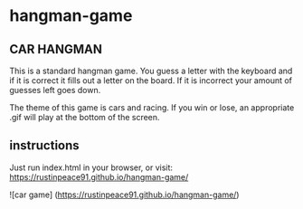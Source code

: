 # hangman-game

## CAR HANGMAN

This is a standard hangman game. You guess a letter with the keyboard and if it is correct it fills out a letter on the board. If it is incorrect your amount of guesses left goes down.  

The theme of this game is cars and racing.  If you win or lose, an appropriate .gif will play at the bottom of the screen. 

## instructions

Just run index.html in your browser, or visit: 
https://rustinpeace91.github.io/hangman-game/

![car game] (https://rustinpeace91.github.io/hangman-game/)
